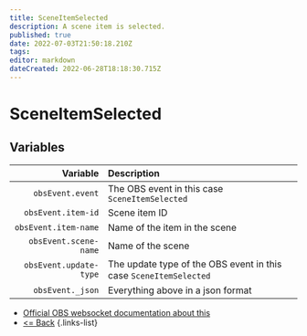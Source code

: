 ```yaml
---
title: SceneItemSelected
description: A scene item is selected.
published: true
date: 2022-07-03T21:50:18.210Z
tags: 
editor: markdown
dateCreated: 2022-06-28T18:18:30.715Z
---
```


# SceneItemSelected

## Variables

| Variable | Description |
|---------:|:------------|
| `obsEvent.event` | The OBS event in this case `SceneItemSelected`
| `obsEvent.item-id` | Scene item ID
| `obsEvent.item-name` | Name of the item in the scene
| `obsEvent.scene-name` | Name of the scene
| `obsEvent.update-type` | The update type of the OBS event in this case `SceneItemSelected`
| `obsEvent._json` | Everything above in a json format

* [Official OBS websocket documentation about this](https://github.com/obsproject/obs-websocket/blob/4.x-current/docs/generated/protocol.md#sceneitemselected)
* [<= Back](/en/Broadcasters/OBS/)
{.links-list}